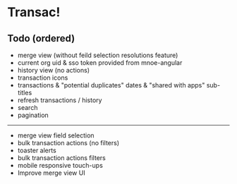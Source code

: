 # Transac!

## Todo (ordered)

- merge view (without feild selection resolutions feature)
- current org uid & sso token provided from mnoe-angular
- history view (no actions)
- transaction icons
- transactions & "potential duplicates" dates & "shared with apps" sub-titles
- refresh transactions / history
- search
- pagination
---
- merge view field selection
- bulk transaction actions (no filters)
- toaster alerts
- bulk transaction actions filters
- mobile responsive touch-ups
- Improve merge view UI
